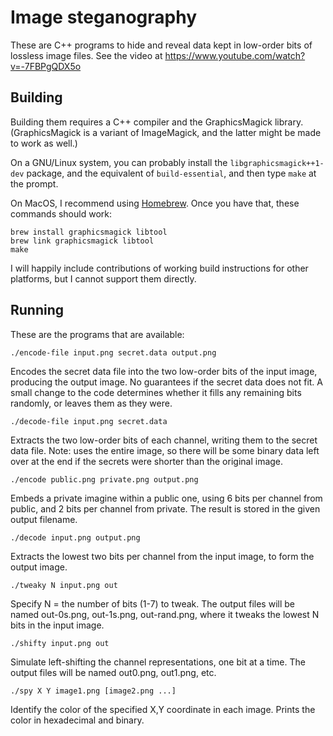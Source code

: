 # Image steganography

These are C++ programs to hide and reveal data kept in low-order bits of
lossless image files. See the video at
<https://www.youtube.com/watch?v=-7FBPgQDX5o>

## Building

Building them requires a C++ compiler and the GraphicsMagick library.
(GraphicsMagick is a variant of ImageMagick, and the latter might be made to
work as well.)

On a GNU/Linux system, you can probably install the `libgraphicsmagick++1-dev`
package, and the equivalent of `build-essential`, and then type `make` at the
prompt.

On MacOS, I recommend using [Homebrew](https://brew.sh/). Once you
have that, these commands should work:

    brew install graphicsmagick libtool
    brew link graphicsmagick libtool
    make

I will happily include contributions of working build instructions for other
platforms, but I cannot support them directly.

## Running

These are the programs that are available:

`./encode-file input.png secret.data output.png`

Encodes the secret data file into the two low-order bits of the input image,
producing the output image. No guarantees if the secret data does not fit. A
small change to the code determines whether it fills any remaining bits
randomly, or leaves them as they were.

`./decode-file input.png secret.data`

Extracts the two low-order bits of each channel, writing them to the secret
data file. Note: uses the entire image, so there will be some binary data left
over at the end if the secrets were shorter than the original image.

`./encode public.png private.png output.png`

Embeds a private imagine within a public one, using 6 bits per channel from
public, and 2 bits per channel from private. The result is stored in the given
output filename.

`./decode input.png output.png`

Extracts the lowest two bits per channel from the input image, to form the
output image.

`./tweaky N input.png out`

Specify N = the number of bits (1-7) to tweak. The output files will be named
out-0s.png, out-1s.png, out-rand.png, where it tweaks the lowest N bits in the
input image.

`./shifty input.png out`

Simulate left-shifting the channel representations, one bit at a time. The
output files will be named out0.png, out1.png, etc.

`./spy X Y image1.png [image2.png ...]`

Identify the color of the specified X,Y coordinate in each image. Prints the
color in hexadecimal and binary.

